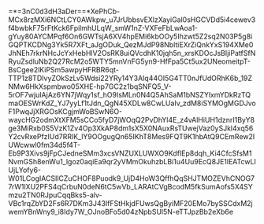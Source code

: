 =*=3nC0d3dH3aDer==*XePhCb-MCx8rzMXi6NCtLCY0AWkpw_u7JrUbbsvEXlzXayiGal0sHGCVDd5i4cewev3f4bwbkF75rFtKck6FpilmhULqW_smW1nZ-VXFeFbLwAoa1-gYuy80AYCMPqf6On6GWTsjA6XV4hpEMi6kbOOy5Ihzwt5Z2sq2N03P5g8iGQPTKCDNg3Yk5R7XFt_aJgODuk_QezMJdP98NbltiEXrZiQnkYxS194XMe0JhNEh7rkrNHcJcYxHebHlV2OsRK8uiQVcdhK10jqh5n_xrsKDOcJsBIjiPatfSfNRyuZsdluNb2Q27RcM2o5WTY5mnVnFG5yn9-HfFpa5Ct5ux2UNeomeitpT-BsCgee2lKiPSm5awpyHFRBR6qt-TTP1z8TDIvyZOkSzLv5Wdsi22YRy14Y3AIq44OI5G4TT0nJfUdORhK6b_19ZNMw6HkXspmbwo05XHE-hp7GC2z1bqSNFQ5_V-5rOF7wjuIAjAz6YN7jWqy1sf_hO9IsMLn0N4Q5AhSaM1bNSZYlxmYDkRzTQmaOESWrKdZ_YJ7yyLf1tJdn_QgN45XDLw8CwLUaIv_zdM8iSYMOgMGDJvoF1PwqJjXRGOsKCgjmWoBSwN6O-waycHG2odmXtXFM5sCCo5fyD7jWOqQ2PvDhYl4E_z4vAlHiUH1dznrI1ByY8ge3MiRxb0S5VzK1Zv4Op3XkAP8dm1sX5X0NAuxRsTUwejVaz0ySJkl4xq56Y2cvRxePfzIUd7RRlK_lY9OOgugQn65IKhT8Mes9FQT9K1hbAtQ9CEmRew2IUWcwwl0fm34d5f4T-Eb9P3Xivs9jFpCJedneSMm3xcsVNZUXLUWXO9KdfIEp8dqh_Ki4CfcSfsM1NvmGSh8enWu1_lgoz0aqiEa9qr2yVMmOkuhzbLBi1u4Uu9EcQ8JE1lEATcwLIUjLYofy6-W01LCogIACSIlCZuCHOF8Puodk9_UjD4HoW3QffhQqSHJTMOZEVhCNOG77rW1lXU2PFS4qCrbuN0deN6tC5wVb_LARAtCVgBcodM5fkSumAofs5X4SYmzu2TN0RJpuCqqBks5-alv-VBc1rqZbYD2Fs6R7DKm3J43IfFStHkjdFUwsQgByiMF20EMo7bySSCdxM2jwemYBnWny9_i8Idy7W_OJnoBFo5d04zNpbSUl5N-eTTJpzBb2eXb6e